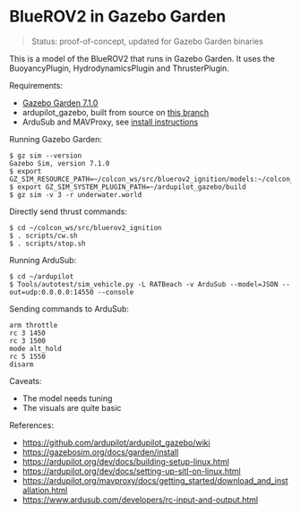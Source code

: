 # BlueROV2 in Gazebo Garden

> Status: proof-of-concept, updated for Gazebo Garden binaries

This is a model of the BlueROV2 that runs in Gazebo Garden.
It uses the BuoyancyPlugin, HydrodynamicsPlugin and ThrusterPlugin.

Requirements:
* [Gazebo Garden 7.1.0](https://gazebosim.org/docs/garden/install)
* ardupilot_gazebo, built from source on [this branch](https://github.com/ArduPilot/ardupilot_gazebo/tree/ignition-garden)
* ArduSub and MAVProxy, see [install instructions](https://ardupilot.org/dev/docs/building-setup-linux.html)

Running Gazebo Garden:
~~~
$ gz sim --version
Gazebo Sim, version 7.1.0
$ export GZ_SIM_RESOURCE_PATH=~/colcon_ws/src/bluerov2_ignition/models:~/colcon_ws/src/bluerov2_ignition/worlds
$ export GZ_SIM_SYSTEM_PLUGIN_PATH=~/ardupilot_gazebo/build
$ gz sim -v 3 -r underwater.world
~~~

Directly send thrust commands:
~~~
$ cd ~/colcon_ws/src/bluerov2_ignition
$ . scripts/cw.sh
$ . scripts/stop.sh
~~~

Running ArduSub:
~~~
$ cd ~/ardupilot
$ Tools/autotest/sim_vehicle.py -L RATBeach -v ArduSub --model=JSON --out=udp:0.0.0.0:14550 --console
~~~

Sending commands to ArduSub:
~~~
arm throttle
rc 3 1450     
rc 3 1500
mode alt_hold
rc 5 1550
disarm
~~~

Caveats:
* The model needs tuning
* The visuals are quite basic

References:
* https://github.com/ardupilot/ardupilot_gazebo/wiki
* https://gazebosim.org/docs/garden/install
* https://ardupilot.org/dev/docs/building-setup-linux.html
* https://ardupilot.org/dev/docs/setting-up-sitl-on-linux.html
* https://ardupilot.org/mavproxy/docs/getting_started/download_and_installation.html
* https://www.ardusub.com/developers/rc-input-and-output.html

